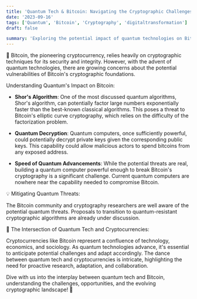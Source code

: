 ```yaml
---
title: 'Quantum Tech & Bitcoin: Navigating the Cryptographic Challenges 🔐'
date: '2023-09-16'
tags: ['Quantum', 'Bitcoin', 'Cryptography', 'digitaltransformation']
draft: false

summary: 'Exploring the potential impact of quantum technologies on Bitcoins cryptographic foundations and the broader cryptocurrency landscape!'
---
```


🔐 Bitcoin, the pioneering cryptocurrency, relies heavily on cryptographic techniques for its security and integrity. However, with the advent of quantum technologies, there are growing concerns about the potential vulnerabilities of Bitcoin's cryptographic foundations.

Understanding Quantum's Impact on Bitcoin:

- **Shor's Algorithm**: One of the most discussed quantum algorithms, Shor's algorithm, can potentially factor large numbers exponentially faster than the best-known classical algorithms. This poses a threat to Bitcoin's elliptic curve cryptography, which relies on the difficulty of the factorization problem.

- **Quantum Decryption**: Quantum computers, once sufficiently powerful, could potentially decrypt private keys given the corresponding public keys. This capability could allow malicious actors to spend bitcoins from any exposed address.

- **Speed of Quantum Advancements**: While the potential threats are real, building a quantum computer powerful enough to break Bitcoin's cryptography is a significant challenge. Current quantum computers are nowhere near the capability needed to compromise Bitcoin.

💡 Mitigating Quantum Threats:

The Bitcoin community and cryptography researchers are well aware of the potential quantum threats. Proposals to transition to quantum-resistant cryptographic algorithms are already under discussion.

🚀 The Intersection of Quantum Tech and Cryptocurrencies:

Cryptocurrencies like Bitcoin represent a confluence of technology, economics, and sociology. As quantum technologies advance, it's essential to anticipate potential challenges and adapt accordingly. The dance between quantum tech and cryptocurrencies is intricate, highlighting the need for proactive research, adaptation, and collaboration.

Dive with us into the interplay between quantum tech and Bitcoin, understanding the challenges, opportunities, and the evolving cryptographic landscape! 🔐
